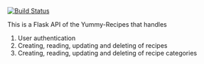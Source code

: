 [![Build Status](https://travis-ci.org/LehruAngela/yummy-recipes-api.png)](https://travis-ci.org/LehruAngela/yummy-recipes-api)

This is a Flask API of the Yummy-Recipes that handles
1. User authentication
2. Creating, reading, updating and deleting of recipes
3. Creating, reading, updating and deleting of recipe categories
